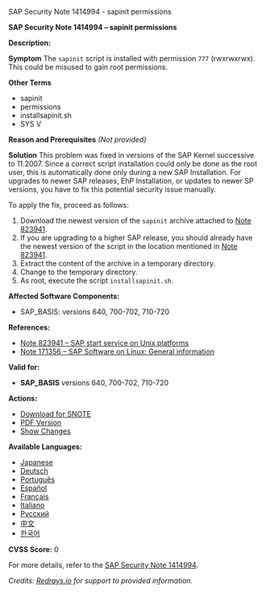 SAP Security Note 1414994 - sapinit permissions

**SAP Security Note 1414994 – sapinit permissions**

**Description:**

**Symptom**
The `sapinit` script is installed with permission `777` (rwxrwxrwx). This could be misused to gain root permissions.

**Other Terms**
- sapinit
- permissions
- installsapinit.sh
- SYS V

**Reason and Prerequisites**
*(Not provided)*

**Solution**
This problem was fixed in versions of the SAP Kernel successive to 11.2007. Since a correct script installation could only be done as the root user, this is automatically done only during a new SAP Installation. For upgrades to newer SAP releases, EhP Installation, or updates to newer SP versions, you have to fix this potential security issue manually.

To apply the fix, proceed as follows:

1. Download the newest version of the `sapinit` archive attached to [Note 823941](https://me.sap.com/notes/823941).
2. If you are upgrading to a higher SAP release, you should already have the newest version of the script in the location mentioned in [Note 823941](https://me.sap.com/notes/823941).
3. Extract the content of the archive in a temporary directory.
4. Change to the temporary directory.
5. As root, execute the script `installsapinit.sh`.

**Affected Software Components:**
- SAP_BASIS: versions 640, 700-702, 710-720

**References:**
- [Note 823941 – SAP start service on Unix platforms](https://me.sap.com/notes/823941)
- [Note 171356 – SAP Software on Linux: General information](https://me.sap.com/notes/171356)

**Valid for:**
- **SAP_BASIS** versions 640, 700-702, 710-720

**Actions:**
- [Download for SNOTE](https://notesdownloads.sap.com/note/0040000016939102017)
- [PDF Version](https://userapps.support.sap.com/sap/support/sfm/notes/print/0001414994?language=en-US&token=BF5B022DB6F17E094BCD8BA685B041DF)
- [Show Changes](https://me.sap.com/notesLatestChanges/0001414994/E/diff)

**Available Languages:**
- [Japanese](https://me.sap.com/notes/0001414994/J)
- [Deutsch](https://me.sap.com/notes/0001414994/D)
- [Português](https://me.sap.com/notes/0001414994/P)
- [Español](https://me.sap.com/notes/0001414994/S)
- [Français](https://me.sap.com/notes/0001414994/F)
- [Italiano](https://me.sap.com/notes/0001414994/I)
- [Русский](https://me.sap.com/notes/0001414994/R)
- [中文](https://me.sap.com/notes/0001414994/1)
- [한국어](https://me.sap.com/notes/0001414994/3)

**CVSS Score:** 0

For more details, refer to the [SAP Security Note 1414994](https://me.sap.com/notes/1414994).

*Credits: [Redrays.io](https://redrays.io) for support to provided information.*